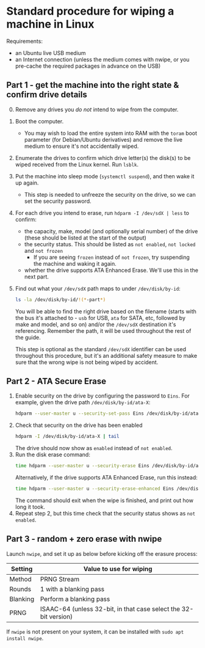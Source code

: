 # Standard procedure for wiping a machine in Linux

Requirements: 
- an Ubuntu live USB medium
- an Internet connection (unless the medium comes with nwipe, or you pre-cache the required packages in advance on the USB)

## Part 1 - get the machine into the right state & confirm drive details
0. Remove any drives you *do not* intend to wipe from the computer.
1. Boot the computer.
    - You may wish to load the entire system into RAM with the `toram` boot parameter (for Debian/Ubuntu derivatives) and remove the live medium to ensure it's not accidentally wiped.
2. Enumerate the drives to confirm which drive letter(s) the disk(s) to be wiped received from the Linux kernel. Run `lsblk`.
3. Put the machine into sleep mode (`systemctl suspend`), and then wake it up again.
    - This step is needed to unfreeze the security on the drive, so we can set the security password.
4. For each drive you intend to erase, run `hdparm -I /dev/sdX | less` to confirm:
    - the capacity, make, model (and optionally serial number) of the drive (these should be listed at the start of the output)
    - the security status. This should be listed as `not enabled`, `not locked` and `not frozen`
      - If you are seeing `frozen` instead of `not frozen`, try suspending the machine and waking it again.
    - whether the drive supports ATA Enhanced Erase. We'll use this in the next part.
5. Find out what your `/dev/sdX` path maps to under `/dev/disk/by-id`:
   ```sh
   ls -la /dev/disk/by-id/!(*-part*)
   ```
   You will be able to find the right drive based on the filename (starts with the bus it's attached to - `usb` for USB, `ata` for SATA, etc, followed by make and model, and so on) and/or the `/dev/sdX` destination it's referencing. Remember the path, it will be used throughout the rest of the guide.

   This step is optional as the standard `/dev/sdX` identifier can be used throughout this procedure, but it's an additional safety measure to make sure that the wrong wipe is not being wiped by accident.

## Part 2 - ATA Secure Erase
1. Enable security on the drive by configuring the password to `Eins`. For example, given the drive path `/dev/disk/by-id/ata-X`:
   ```sh
   hdparm --user-master u --security-set-pass Eins /dev/disk/by-id/ata-X
   ```
2. Check that security on the drive has been enabled
   ```sh
   hdparm -I /dev/disk/by-id/ata-X | tail
   ```
   The drive should now show as `enabled` instead of `not enabled`.
3. Run the disk erase command:
   ```sh
   time hdparm --user-master u --security-erase Eins /dev/disk/by-id/ata-X
   ```
   Alternatively, if the drive supports ATA Enhanced Erase, run this instead:
   ```sh
   time hdparm --user-master u --security-erase-enhanced Eins /dev/disk/by-id/ata-X
   ```
   The command should exit when the wipe is finished, and print out how long it took.
4. Repeat step 2, but this time check that the security status shows as `not enabled`.

## Part 3 - random + zero erase with nwipe
Launch `nwipe`, and set it up as below before kicking off the erasure process:

|Setting|Value to use for wiping|
|-------|-----------------------|
|Method|PRNG Stream|
|Rounds|1 with a blanking pass|
|Blanking|Perform a blanking pass|
|PRNG| ISAAC-64 (unless 32-bit, in that case select the 32-bit version)|

If `nwipe` is not present on your system, it can be installed with `sudo apt install nwipe`.
